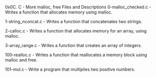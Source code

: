 0x0C. C - More malloc, free
Files and Descriptions
0-malloc_checked.c - Writes a function that allocates memory using malloc.

1-string_nconcat.c - Writes a function that concatenates two strings.

2-calloc.c - Writes a function that allocates memory for an array, using malloc.

3-array_range.c - Writes a function that creates an array of integers.

100-realloc.c - Writes a function that reallocates a memory block using malloc and free.

101-mul.c - Write a program that multiplies two positive numbers.
